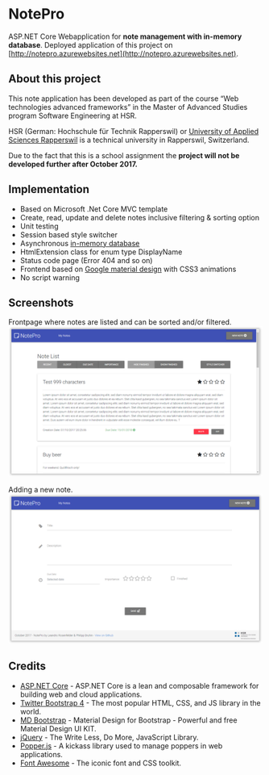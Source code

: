 # NotePro
ASP.NET Core Webapplication for **note management with in-memory database**. Deployed application of this project on [http://notepro.azurewebsites.net](http://notepro.azurewebsites.net).

## About this project
This note application has been developed as part of the course “Web technologies advanced frameworks” in the Master of Advanced Studies program Software Engineering at HSR.

HSR (German: Hochschule für Technik Rapperswil) or [University of Applied Sciences Rapperswil](https://www.hsr.ch) is a technical university in Rapperswil, Switzerland.

Due to the fact that this is a school assignment the **project will not be developed further after October 2017.**

## Implementation
* Based on Microsoft .Net Core MVC template
* Create, read, update and delete notes inclusive filtering & sorting option
* Unit testing
* Session based style switcher
* Asynchronous [in-memory database](https://en.wikipedia.org/wiki/In-memory_database)
* HtmlExtension class for enum type DisplayName
* Status code page (Error 404 and so on)
* Frontend based on [Google material design](https://material.io/) with CSS3 animations
* No script warning

## Screenshots
Frontpage where notes are listed and can be sorted and/or filtered.
![Homepage](https://github.com/philippbruhin/NotePro/blob/master/NotePro/wwwroot/images/notepro-screenshot-notelist.png "Homepage of NotePro")

Adding a new note.
![How to add a new note](https://github.com/philippbruhin/NotePro/blob/master/NotePro/wwwroot/images/notepro-screenshot-addnote.png "Adding a new note")

## Credits
* [ASP.NET Core](https://github.com/aspnet/Home) - ASP.NET Core is a lean and composable framework for building web and cloud applications.
* [Twitter Bootstrap 4](https://getbootstrap.com/) - The most popular HTML, CSS, and JS library in the world.
* [MD Bootstrap](https://mdbootstrap.com/) - Material Design for Bootstrap - Powerful and free Material Design UI KIT.
* [jQuery](https://jquery.com/) - The Write Less, Do More, JavaScript Library.
* [Popper.js](https://popper.js.org/) - A kickass library used to manage poppers in web applications.
* [Font Awesome](http://fontawesome.io/) - The iconic font and CSS toolkit.
